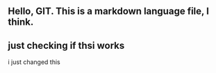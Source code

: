 ## Hello, GIT. This is a markdown language file, I think.
## just checking if thsi works
i just changed this
